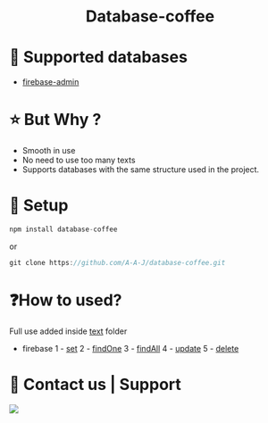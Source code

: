 <h1 align="center">
   Database-coffee
</h1>

# 🔗 Supported databases
- [firebase-admin](https://github.com/firebase/firebase-admin-node)

# ⭐ But Why ?

- Smooth in use
- No need to use too many texts
- Supports databases with the same structure used in the project.

# 📕 Setup

```js
npm install database-coffee
```
or
```js
git clone https://github.com/A-A-J/database-coffee.git
```

# ❓How to used?
Full use added inside [text](https://github.com/A-A-J/database-coffee/tree/master/test) folder
- firebase
   1 - [set](https://github.com/A-A-J/database-coffee/blob/master/test/firebase/set.js)
   2 - [findOne](https://github.com/A-A-J/database-coffee/blob/master/test/firebase/findOne.js)
   3 - [findAll](https://github.com/A-A-J/database-coffee/blob/master/test/firebase/findAll.js)
   4 - [update](https://github.com/A-A-J/database-coffee/blob/master/test/firebase/update.js)
   5 - [delete](https://github.com/A-A-J/database-coffee/blob/master/test/firebase/delete.js)

# 💭 Contact us | Support

<a href="https://discord.gg/NhdHGMEJP7">
<img src="https://media.discordapp.net/attachments/997268939287580712/1050346019591819274/image.png">
</a>